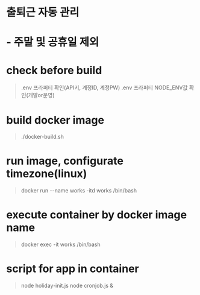 # 출퇴근 자동 관리
# - 주말 및 공휴일 제외

# check before build
> .env 프라퍼티 확인(API키, 계정ID, 계정PW)
> .env 프라퍼티 NODE_ENV값 확인(개발or운영)

# build docker image
> ./docker-build.sh

# run image, configurate timezone(linux)
> docker run --name works -itd works /bin/bash

# execute container by docker image name
> docker exec -it works /bin/bash

# script for app in container
> node holiday-init.js
> node cronjob.js & 